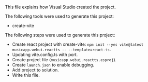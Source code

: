 This file explains how Visual Studio created the project.

The following tools were used to generate this project:
- create-vite

The following steps were used to generate this project:
- Create react project with create-vite: `npm init --yes vite@latest musicapp.webui.reactts -- --template=react-ts`.
- Updating vite.config.ts with port.
- Create project file (`musicapp.webui.reactts.esproj`).
- Create `launch.json` to enable debugging.
- Add project to solution.
- Write this file.

